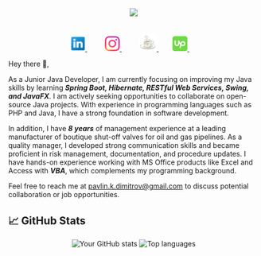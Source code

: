 <h1>
<p align="center">
    <a href="https://lunapic.com">
        <img src="https://i.imgur.com/b80F7RU.png" border="0" width="640">
    </a>
</p>
</h1>

<p align="center" dir="auto">
    <a href="https://www.linkedin.com/in/pavlindimitrov/" rel="nofllow">
        <img height="30" src="https://github.com/pavlin-dimitrov/pavlin-dimitrov/blob/master/main/icons/linkedin.png" style="max-width: 100%;">
    </a>
        &nbsp;&nbsp;&nbsp;&nbsp;&nbsp;&nbsp;&nbsp;&nbsp;
    <a href="https://www.instagram.com/pav.cho/" rel="nofllow">
        <img height="30" src="https://github.com/pavlin-dimitrov/pavlin-dimitrov/blob/master/main/icons/instagram.png" style="max-width: 100%;">
    </a>
        &nbsp;&nbsp;&nbsp;&nbsp;&nbsp;&nbsp;&nbsp;&nbsp;
    <a href="https://www.instagram.com/pav.cho/" rel="nofllow">
        <img height="35" src="https://github.com/pavlin-dimitrov/pavlin-dimitrov/blob/master/main/icons/coffee.png" style="max-width: 100%;">
    </a>
        &nbsp;&nbsp;&nbsp;&nbsp;&nbsp;&nbsp;
    <a href="https://www.upwork.com/freelancers/~0170410c36a32d19ab" rel="nofllow">
        <img height="30" src="https://github.com/pavlin-dimitrov/pavlin-dimitrov/blob/master/main/icons/upwork.png" style="max-width: 100%;">
    </a>
    &nbsp;&nbsp;&nbsp;&nbsp;
<p>

<p>
Hey there 👋,

As a Junior Java Developer, I am currently focusing on improving my Java skills by learning <b><i>Spring Boot, Hibernate, RESTful Web Services, Swing, and JavaFX</b></i>. I am actively seeking opportunities to collaborate on open-source Java projects. With experience in programming languages such as PHP and Java, I have a strong foundation in software development.

In addition, I have <b><i>8 years</b></i> of management experience at a leading manufacturer of boutique shut-off valves for oil and gas pipelines. As a quality manager, I developed strong communication skills and became proficient in risk management, documentation, and procedure updates. I have hands-on experience working with MS Office products like Excel and Access with <b><i>VBA</b></i>, which complements my programming background.

Feel free to reach me at pavlin.k.dimitrov@gmail.com to discuss potential collaboration or job opportunities.
</p>

## 📈 GitHub Stats
<p align="center" float="left">
  <img src="https://github-readme-stats.vercel.app/api?username=pavlin-dimitrov&show_icons=true&theme=tokyonight" alt="Your GitHub stats" width="395px" />
  <img src="https://github-readme-stats.vercel.app/api/top-langs/?username=pavlin-dimitrov&layout=compact&theme=tokyonight" alt="Top languages" width="300px" />
</p>

